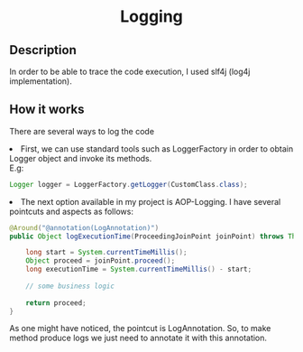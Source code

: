 <h1 align="center">
Logging
</h1>

## Description

<p>
In order to be able to trace the code execution, I used slf4j (log4j implementation).
</p>

<!-- https://shields.io/ -->

## How it works

There are several ways to log the code
<dl>
<li>First, we can use standard tools such as LoggerFactory in order to obtain Logger object and invoke its methods.
</li>
E.g:

```java
Logger logger = LoggerFactory.getLogger(CustomClass.class);
```
<li>The next option available in my project is AOP-Logging. I have several pointcuts and aspects as follows:</li>

```java
@Around("@annotation(LogAnnotation)")
public Object logExecutionTime(ProceedingJoinPoint joinPoint) throws Throwable {

    long start = System.currentTimeMillis();
    Object proceed = joinPoint.proceed();
    long executionTime = System.currentTimeMillis() - start;
    
    // some business logic
        
    return proceed;
}
```

As one might have noticed, the pointcut is LogAnnotation. 
So, to make method produce logs we just need to annotate it with this annotation.
</dl>
